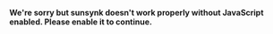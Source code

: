 **We're sorry but sunsynk doesn't work properly without JavaScript enabled. Please enable it to continue.**